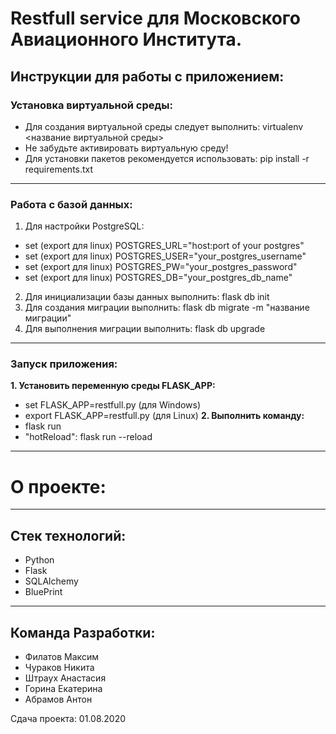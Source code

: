 # Restfull service для Московского Авиационного Института. 

## Инструкции для работы с приложением: 

### Установка виртуальной среды: 
* Для создания виртуальной среды следует выполнить: 
  virtualenv <название виртуальной среды>
* Не забудьте активировать виртуальную среду!
* Для установки пакетов рекомендуется использовать: 
  pip install -r requirements.txt
------------------------------------------------------------------------------
### Работа с базой данных: 
1. Для настройки PostgreSQL: 
* set (export для linux) POSTGRES_URL="host:port of your postgres"
* set (export для linux) POSTGRES_USER="your_postgres_username"
* set (export для linux) POSTGRES_PW="your_postgres_password"
* set (export для linux) POSTGRES_DB="your_postgres_db_name" 
2. Для инициализации базы данных выполнить: flask db init 
3. Для создания миграции выполнить: flask db migrate -m "название миграции" 
4. Для выполнения миграции выполнить: flask db upgrade 
------------------------------------------------------------------------------
### Запуск приложения: 
**1. Установить переменную среды FLASK_APP:** 
* set FLASK_APP=restfull.py (для Windows)
* export FLASK_APP=restfull.py (для Linux) 
**2. Выполнить команду:** 
* flask run 
* "hotReload": flask run --reload
------------------------------------------------------------------------------
# О проекте: 
------------------------------------------------------------------------------
## Стек технологий: 
* Python
* Flask 
* SQLAlchemy
* BluePrint
------------------------------------------------------------------------------
## Команда Разработки: 
* Филатов Максим
* Чураков Никита
* Штраух Анастасия 
* Горина Екатерина
* Абрамов Антон




Сдача проекта: 01.08.2020
